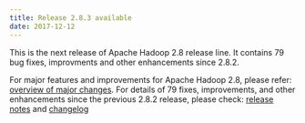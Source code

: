 ```yaml
---
title: Release 2.8.3 available
date: 2017-12-12
---
```

<!---
  Licensed under the Apache License, Version 2.0 (the "License");
  you may not use this file except in compliance with the License.
  You may obtain a copy of the License at

   https://www.apache.org/licenses/LICENSE-2.0

  Unless required by applicable law or agreed to in writing, software
  distributed under the License is distributed on an "AS IS" BASIS,
  WITHOUT WARRANTIES OR CONDITIONS OF ANY KIND, either express or implied.
  See the License for the specific language governing permissions and
  limitations under the License. See accompanying LICENSE file.
-->

This is the next release of Apache Hadoop 2.8 release line. It contains
79 bug fixes, improvments and other enhancements since 2.8.2.

 For major
features and improvements for Apache Hadoop 2.8, please refer: [overview
of major changes](https://hadoop.apache.org/docs/r2.8.3/index.html). For
details of 79 fixes, improvements, and other enhancements since the
previous 2.8.2 release, please check: [release
notes](https://hadoop.apache.org/docs/r2.8.3/hadoop-project-dist/hadoop-common/release/2.8.3/RELEASENOTES.2.8.3.html)
and
[changelog](https://hadoop.apache.org/docs/r2.8.3/hadoop-project-dist/hadoop-common/release/2.8.3/CHANGES.2.8.3.html)
